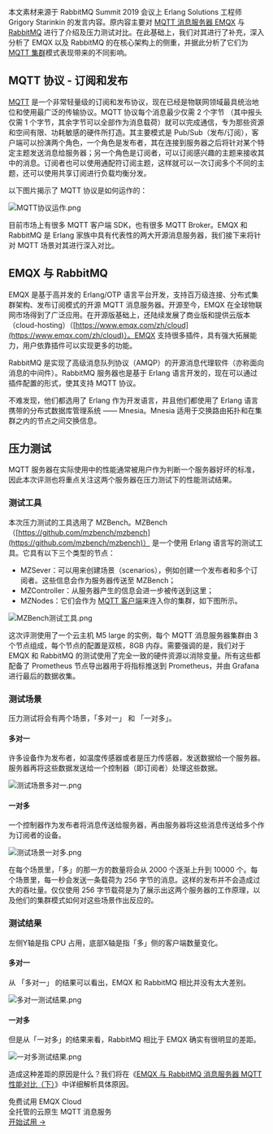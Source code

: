 本文素材来源于 RabbitMQ Summit 2019 会议上 Erlang Solutions 工程师 Grigory Starinkin  的发言内容。原内容主要对 [MQTT 消息服务器 EMQX](https://www.emqx.com/zh/products/emqx) 与 [RabbitMQ](https://www.rabbitmq.com) 进行了介绍及压力测试对比。在此基础上，我们对其进行了补充，深入分析了 EMQX 以及 RabbitMQ  的在核心架构上的侧重，并据此分析了它们为 [MQTT 集群](https://www.emqx.com/zh/blog/tag/mqtt-broker-集群)模式表现带来的不同影响。

## MQTT 协议 - 订阅和发布

[MQTT](https://www.emqx.com/zh/mqtt-guide) 是一个非常轻量级的订阅和发布协议，现在已经是物联网领域最具统治地位和使用最广泛的传输协议。MQTT 协议每个消息最少仅需 2 个字节 （其中报头仅需 1 个字节，其余字节可以全部作为消息载荷）就可以完成通信，专为那些资源和空间有限、功耗敏感的硬件所打造。其主要模式是 Pub/Sub（发布/订阅），客户端可以扮演两个角色，一个角色是发布者，其在连接到服务器之后将针对某个特定主题发送消息给服务器；另一个角色是订阅者，可以订阅感兴趣的主题来接收其中的消息。订阅者也可以使用通配符订阅主题，这样就可以一次订阅多个不同的主题，还可以使用共享订阅进行负载均衡分发。

以下图片揭示了 MQTT 协议是如何运作的：

![MQTT协议运作.png](https://assets.emqx.com/images/0a32545afd5d82cd0988372700ab6bba.png)

目前市场上有很多 MQTT 客户端 SDK，也有很多 MQTT Broker。EMQX 和 RabbitMQ 是 Erlang 家族中具有代表性的两大开源消息服务器，我们接下来将针对 MQTT 场景对其进行深入对比。



## EMQX 与 RabbitMQ

EMQX 是基于高并发的 Erlang/OTP 语言平台开发，支持百万级连接、分布式集群架构、发布订阅模式的开源 MQTT 消息服务器。开源至今，EMQX 在全球物联网市场得到了广泛应用。在开源版基础上，还陆续发展了商业版和提供云版本（cloud-hosting）（[https://www.emqx.com/zh/cloud](https://www.emqx.com/zh/cloud)）。EMQX 支持很多插件，具有强大拓展能力，用户依靠插件可以实现更多的功能。

RabbitMQ 是实现了高级消息队列协议（AMQP）的开源消息代理软件（亦称面向消息的中间件）。RabbitMQ 服务器也是基于 Erlang 语言开发的，现在可以通过插件配置的形式，使其支持 MQTT 协议。

不难发现，他们都选用了 Erlang 作为开发语言，并且他们都使用了 Erlang 语言携带的分布式数据库管理系统 —— Mnesia。Mnesia 适用于交换路由拓扑和在集群之内的节点之间交换信息。



## 压力测试

MQTT 服务器在实际使用中的性能通常被用户作为判断一个服务器好坏的标准，因此本次评测也将重点关注这两个服务器在压力测试下的性能测试结果。

### 测试工具

本次压力测试的工具选用了 MZBench。MZBench（[https://github.com/mzbench/mzbench](https://github.com/mzbench/mzbench)） 是一个使用 Erlang 语言写的测试工具。它具有以下三个类型的节点：

- MZSever：可以用来创建场景（scenarios），例如创建一个发布者和多个订阅者。这些信息会作为服务器传送至 MZBench；
- MZController：从服务器产生的信息会进一步被传送到这里；
- MZNodes：它们会作为 [MQTT 客户端](https://www.emqx.com/zh/blog/category/mqtt-client)来连入你的集群，如下图所示。

![MZBench测试工具.png](https://assets.emqx.com/images/3f2695191e1017c93fe8a2c73f759847.png)

这次评测使用了一个云主机 M5 large 的实例，每个 MQTT 消息服务器集群由 3 个节点组成，每个节点的配置是双核，8GB 内存。需要强调的是，我们对于 EMQX 和 RabbitMQ 的测试使用了完全一致的硬件资源以消除变量。所有这些都配备了 Prometheus 节点导出器用于将指标推送到 Prometheus，并由 Grafana 进行最后的数据收集。

### 测试场景

压力测试将会有两个场景，「多对一」 和 「一对多」。

#### 多对一

许多设备作为发布者，如温度传感器或者是压力传感器，发送数据给一个服务器。服务器再将这些数据发送给一个控制器（即订阅者）处理这些数据。

![测试场景多对一.png](https://assets.emqx.com/images/542b8f4b662e0cd612c4f9aa2187b83f.png)

#### 一对多

一个控制器作为发布者将消息传送给服务器，再由服务器将这些消息传送给多个作为订阅者的设备。

![测试场景一对多.png](https://assets.emqx.com/images/df66fffee3d8775a81191448bbb8d6e1.png)

在每个场景里，「多」的那一方的数量将会从 2000 个逐渐上升到 10000 个。每个场景里，每一秒会发送一条载荷为 256 字节的消息。这样的发布并不会造成过大的吞吐量。仅仅使用 256 字节载荷是为了展示出这两个服务器的工作原理，以及他们的集群模式如何对这些场景作出反应的。

### 测试结果

左侧Y轴是指 CPU 占用，底部X轴是指「多」侧的客户端数量变化。

#### 多对一

从 「多对一」 的结果可以看出，EMQX 和 RabbitMQ 相比并没有太大差别。

![多对一测试结果.png](https://assets.emqx.com/images/aa65dc91c40366b8cf78ee5333d433f6.png)

#### 一对多

但是从「一对多」的结果来看，RabbitMQ 相比于 EMQX 确实有很明显的差距。

![一对多测试结果.png](https://assets.emqx.com/images/f6a014f85691501ce2f5679a7410fc42.png)

造成这种差距的原因是什么？我们将在《[EMQX 与 RabbitMQ 消息服务器 MQTT 性能对比（下）](https://www.emqx.com/zh/blog/emqx-or-rabbitmq-part-2)》中详细解析具体原因。


<section class="promotion">
    <div>
        免费试用 EMQX Cloud
        <div class="is-size-14 is-text-normal has-text-weight-normal">全托管的云原生 MQTT 消息服务</div>
    </div>
    <a href="https://accounts-zh.emqx.com/signup?continue=https://cloud.emqx.com/console/deployments/0?oper=new" class="button is-gradient px-5">开始试用 →</a >
</section>
